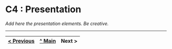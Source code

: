 # C4 : Presentation

_Add here the presentation elements. Be creative._

---  
[< Previous](c3.md) | [^ Main]([https://github.com/exemploTrabalho/report]) | Next >
:--- | :---: | ---: 